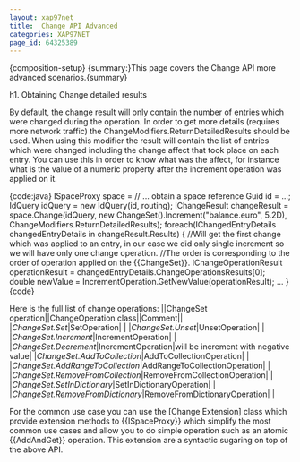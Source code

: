 ```yaml
---
layout: xap97net
title:  Change API Advanced
categories: XAP97NET
page_id: 64325389
---
```


{composition-setup}
{summary:}This page covers the Change API more advanced scenarios.{summary}

h1. Obtaining Change detailed results

By default, the change result will only contain the number of entries which were changed during the operation. In order to get more details (requires more network traffic) the ChangeModifiers.ReturnDetailedResults should be used. When using this modifier the result will contain the list of entries which were changed including the change affect that took place on each entry.
You can use this in order to know what was the affect, for instance what is the value of a numeric property after the increment operation was applied on it.

{code:java}
ISpaceProxy space = // ... obtain a space reference
Guid id = ...;
IdQuery<Account> idQuery = new IdQuery<Account>(id, routing);
IChangeResult<Account> changeResult = space.Change(idQuery, new ChangeSet().Increment("balance.euro", 5.2D), ChangeModifiers.ReturnDetailedResults);
foreach(IChangedEntryDetails<Account> changedEntryDetails in changeResult.Results) {
  //Will get the first change which was applied to an entry, in our case we did only single increment so we will have only one change operation.
  //The order is corresponding to the order of operation applied on the {{ChangeSet}}.
  IChangeOperationResult operationResult = changedEntryDetails.ChangeOperationsResults[0];
  double newValue = IncrementOperation.GetNewValue(operationResult);
  ...
}
{code}

Here is the full list of change operations:
||ChangeSet operation||ChangeOperation class||Comment||
|*ChangeSet.Set*|SetOperation| |
|*ChangeSet.Unset*|UnsetOperation| |
|*ChangeSet.Increment*|IncrementOperation| |
|*ChangeSet.Decrement*|IncrementOperation|will be increment with negative value|
|*ChangeSet.AddToCollection*|AddToCollectionOperation| |
|*ChangeSet.AddRangeToCollection*|AddRangeToCollectionOperation| |
|*ChangeSet.RemoveFromCollection*|RemoveFromCollectionOperation| |
|*ChangeSet.SetInDictionary*|SetInDictionaryOperation| |
|*ChangeSet.RemoveFromDictionary*|RemoveFromDictionaryOperation| |

For the common use case you can use the [Change Extension] class which provide extension methods to {{ISpaceProxy}} which simplify the most common use cases and allow you to do simple operation such as an atomic {{AddAndGet}} operation. This extension are a syntactic sugaring on top of the above API.
